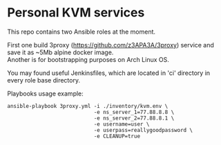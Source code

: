Personal KVM services
=====================

This repo contains two Ansible roles at the moment.

First one build 3proxy (https://github.com/z3APA3A/3proxy) service and save it as ~5Mb alpine docker image.  
Another is for bootstrapping purposes on Arch Linux OS.

You may found useful Jenkinsfiles, which are located in 'ci' directory in every role base directory.  

Playbooks usage example:  

    ansible-playbook 3proxy.yml -i ./inventory/kvm.env \
                                -e ns_server_1=77.88.8.8 \
                                -e ns_server_2=77.88.8.1 \
                                -e username=user \
                                -e userpass=reallygoodpassword \
                                -e CLEANUP=true
